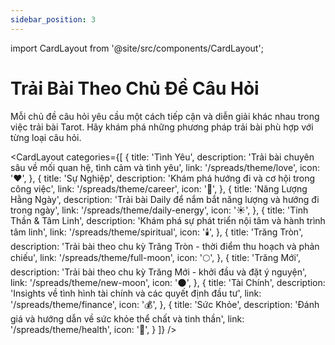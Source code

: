 ```yaml
---
sidebar_position: 3
---
```


import CardLayout from '@site/src/components/CardLayout';

# Trải Bài Theo Chủ Đề Câu Hỏi

Mỗi chủ đề câu hỏi yêu cầu một cách tiếp cận và diễn giải khác nhau trong việc trải bài Tarot. Hãy khám phá những phương pháp trải bài phù hợp với từng loại câu hỏi.

<CardLayout 
  categories={[
    {
      title: 'Tình Yêu',
      description: 'Trải bài chuyên sâu về mối quan hệ, tình cảm và tình yêu',
      link: '/spreads/theme/love',
      icon: '❤️',
    },
    {
      title: 'Sự Nghiệp',
      description: 'Khám phá hướng đi và cơ hội trong công việc',
      link: '/spreads/theme/career',
      icon: '💼',
    },
    {
      title: 'Năng Lượng Hằng Ngày',
      description: 'Trải bài Daily để nắm bắt năng lượng và hướng đi trong ngày',
      link: '/spreads/theme/daily-energy',
      icon: '☀️',
    },
    {
      title: 'Tinh Thần & Tâm Linh',
      description: 'Khám phá sự phát triển nội tâm và hành trình tâm linh',
      link: '/spreads/theme/spiritual',
      icon: '🕯️',
    },
    {
      title: 'Trăng Tròn',
      description: 'Trải bài theo chu kỳ Trăng Tròn - thời điểm thu hoạch và phản chiếu',
      link: '/spreads/theme/full-moon',
      icon: '🌕',
    },
    {
      title: 'Trăng Mới',
      description: 'Trải bài theo chu kỳ Trăng Mới - khởi đầu và đặt ý nguyện',
      link: '/spreads/theme/new-moon',
      icon: '🌑',
    },
    {
      title: 'Tài Chính',
      description: 'Insights về tình hình tài chính và các quyết định đầu tư',
      link: '/spreads/theme/finance',
      icon: '💰',
    },
    {
      title: 'Sức Khỏe',
      description: 'Đánh giá và hướng dẫn về sức khỏe thể chất và tinh thần',
      link: '/spreads/theme/health',
      icon: '🍎',
    }
  ]}
/>